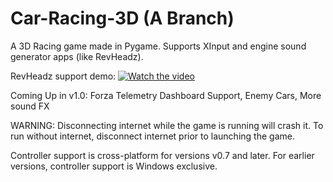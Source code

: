 # Car-Racing-3D (A Branch)
A 3D Racing game made in Pygame. Supports XInput and engine sound generator apps (like RevHeadz).

RevHeadz support demo:
[![Watch the video](https://img.youtube.com/vi/G8Tpi-R12pM/maxresdefault.jpg)](https://youtu.be/G8Tpi-R12pM)

Coming Up in v1.0: Forza Telemetry Dashboard Support, Enemy Cars, More sound FX

WARNING: Disconnecting internet while the game is running will crash it. To run without internet, disconnect internet prior to launching the game.

Controller support is cross-platform for versions v0.7 and later. For earlier versions, controller support is Windows exclusive.
